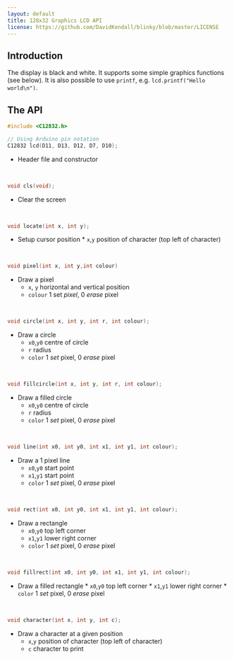 ```yaml
---
layout: default
title: 128x32 Graphics LCD API
license: https://github.com/DavidKendall/blinky/blob/master/LICENSE
---
```


## Introduction

   The display is black and white. It supports some simple graphics functions
   (see below). It is also possible to use `printf`, e.g.
   `lcd.printf("Hello world\n")`.

## The API

   ```c
   #include <C12832.h>

   // Using Arduino pin notation
   C12832 lcd(D11, D13, D12, D7, D10);
   ```
   * Header file and constructor

   <br/>

   ```c
   void cls(void);
   ```
   * Clear the screen

   <br/>

   ```c
   void locate(int x, int y);
   ```
   *  Setup cursor position
     * `x`,`y` position of character (top left of character)
      
   <br/>

   ```c
   void pixel(int x, int y,int colour)
   ```
   * Draw a pixel
     * `x`, `y` horizontal and vertical position  
     *  `colour`  1 set _pixel_, 0 _erase_ pixel

   <br/>

   ```c
   void circle(int x, int y, int r, int colour);
   ```
   * Draw a circle
     * `x0`,`y0`  centre of circle
     * `r` radius
     * `color` 1 _set_ pixel, 0 _erase_ pixel

   <br/>

   ```c
   void fillcircle(int x, int y, int r, int colour);
   ```
   * Draw a filled circle
     * `x0`,`y0`  centre of circle
     * `r` radius
     * `color` 1 _set_ pixel, 0 _erase_ pixel

   <br/>

   ```c
   void line(int x0, int y0, int x1, int y1, int colour);
   ```
   * Draw a 1 pixel line
     *  `x0`,`y0` start point
     *  `x1`,`y1` start point
     * `color` 1 _set_ pixel, 0 _erase_ pixel

   <br/>

   ```c
   void rect(int x0, int y0, int x1, int y1, int colour);
   ```
   * Draw a rectangle
     *  `x0`,`y0` top left corner
     *  `x1`,`y1` lower right corner
     * `color` 1 _set_ pixel, 0 _erase_ pixel

   <br/>

   ```c
   void fillrect(int x0, int y0, int x1, int y1, int colour);
   ```
   * Draw a filled rectangle
    *  `x0`,`y0` top left corner
    *  `x1`,`y1` lower right corner
    * `color` 1 _set_ pixel, 0 _erase_ pixel

   <br/>

   ```c
   void character(int x, int y, int c);
   ```
   *  Draw a character at a given position
      * `x`,`y` position of character (top left of character)
      * `c` character to print

